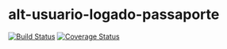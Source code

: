# alt-usuario-logado-passaporte
[![Build Status](https://secure.travis-ci.org/dsn-nimbus/alt-passaporte-usuario-logado.png?branch=master)](https://travis-ci.org/dsn-nimbus/alt-passaporte-usuario-logado)
[![Coverage Status](https://coveralls.io/repos/dsn-nimbus/alt-passaporte-usuario-logado/badge.svg?branch=master&service=github)](https://coveralls.io/r/dsn-nimbus/alt-passaporte-usuario-logado/?branch=master)
